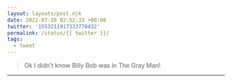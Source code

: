 ```yaml
---
layout: layouts/post.njk
date: 2022-07-30 02:52:33 +00:00
twitter: '1553211917333778432'
permalink: /status/{{ twitter }}/
tags: 
  - tweet
---
```


> Ok I didn’t know Billy Bob was in The Gray Man!

---

